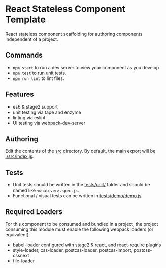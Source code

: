 # React Stateless Component Template

React stateless component scaffolding for authoring components independent of a project.


## Commands

*   `npm start` to run a dev server to view your component as you develop
*   `npm test` to run unit tests.
*   `npm run lint` to lint files.


## Features

*   es6 & stage2 support
*   unit testing via tape and enzyme
*   linting via eslint
*   UI testing via webpack-dev-server


## Authoring

Edit the contents of the [src](src) directory. By default, the main export will be [./src/index.js](./src/index.js).


## Tests

*   Unit tests should be written in the [tests/unit/](tests/unit/) folder and should be named like `<whatever>.spec.js`.
*   Functional / visual tests can be written in [tests/demo/demo.js](tests/demo/demo.js)


## Required Loaders

For this component to be consumed and bundled in a project, the project consuming this module must enable the following webpack loaders (or equivalent).

*   babel-loader configured with stage2 & react, and react-require plugins
*   style-loader, css-loader, postcss-loader, postcss-import, postcss-cssnext
*   file-loader
